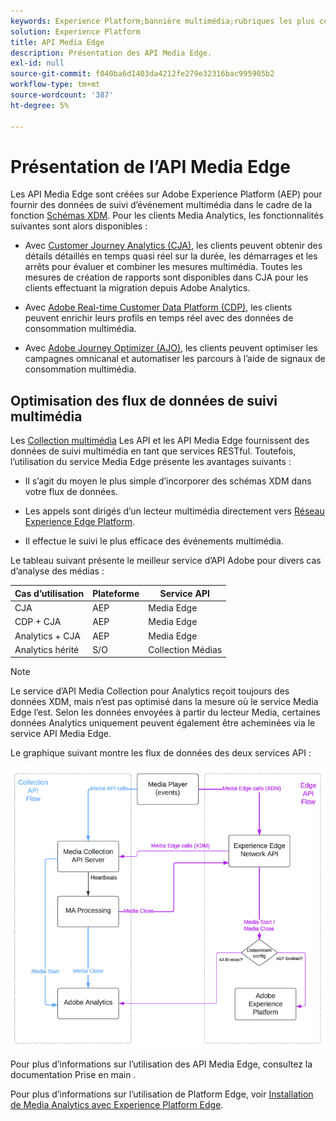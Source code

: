 ```yaml
---
keywords: Experience Platform;bannière multimédia;rubriques les plus consultées;période
solution: Experience Platform
title: API Media Edge
description: Présentation des API Media Edge.
exl-id: null
source-git-commit: f040ba6d1403da4212fe279e32316bac995905b2
workflow-type: tm+mt
source-wordcount: '387'
ht-degree: 5%

---
```



# Présentation de l’API Media Edge

Les API Media Edge sont créées sur Adobe Experience Platform (AEP) pour fournir des données de suivi d’événement multimédia dans le cadre de la fonction [Schémas XDM](https://experienceleague.adobe.com/docs/experience-platform/xdm/home.html?lang=en#:~:text=Experience%20Data%20Model%20(XDM)%2C,the%20power%20of%20digital%20experiences). Pour les clients Media Analytics, les fonctionnalités suivantes sont alors disponibles :

* Avec [Customer Journey Analytics (CJA)](https://experienceleague.adobe.com/docs/analytics-platform/using/cja-overview/cja-overview.html?lang=fr), les clients peuvent obtenir des détails détaillés en temps quasi réel sur la durée, les démarrages et les arrêts pour évaluer et combiner les mesures multimédia. Toutes les mesures de création de rapports sont disponibles dans CJA pour les clients effectuant la migration depuis Adobe Analytics.

* Avec [Adobe Real-time Customer Data Platform (CDP)](https://experienceleague.adobe.com/docs/experience-platform/rtcdp/overview.html?lang=fr), les clients peuvent enrichir leurs profils en temps réel avec des données de consommation multimédia.

* Avec [Adobe Journey Optimizer (AJO)](https://experienceleague.adobe.com/docs/journey-optimizer/using/get-started/get-started.html?lang=en), les clients peuvent optimiser les campagnes omnicanal et automatiser les parcours à l’aide de signaux de consommation multimédia.


## Optimisation des flux de données de suivi multimédia

Les [Collection multimédia](https://experienceleague.adobe.com/docs/media-analytics/using/implementation/streaming-media-apis/mc-api-overview.html?lang=en&amp;media-tracking-data-flows) Les API et les API Media Edge fournissent des données de suivi multimédia en tant que services RESTful. Toutefois, l’utilisation du service Media Edge présente les avantages suivants :

* Il s’agit du moyen le plus simple d’incorporer des schémas XDM dans votre flux de données.

* Les appels sont dirigés d’un lecteur multimédia directement vers [Réseau Experience Edge Platform](https://experienceleague.adobe.com/docs/experience-platform/edge-network-server-api/overview.html?lang=en).

* Il effectue le suivi le plus efficace des événements multimédia.

Le tableau suivant présente le meilleur service d’API Adobe pour divers cas d’analyse des médias :

| Cas d’utilisation | Plateforme | Service API |
| -------- | ------ | ---------- |
| CJA | AEP | Media Edge |
| CDP + CJA | AEP | Media Edge |
| Analytics + CJA | AEP | Media Edge |
| Analytics hérité | S/O | Collection Médias |

>[!NOTE]
>
> Le service d’API Media Collection pour Analytics reçoit toujours des données XDM, mais n’est pas optimisé dans la mesure où le service Media Edge l’est. Selon les données envoyées à partir du lecteur Media, certaines données Analytics uniquement peuvent également être acheminées via le service API Media Edge.

Le graphique suivant montre les flux de données des deux services API :


![Flux de données Media Analytics](../assets/edge-api-dataflow.png)


Pour plus d’informations sur l’utilisation des API Media Edge, consultez la documentation Prise en main .

Pour plus d’informations sur l’utilisation de Platform Edge, voir [Installation de Media Analytics avec Experience Platform Edge](https://experienceleague.adobe.com/docs/media-analytics/using/implementation/implementation-edge.html?lang=en).




